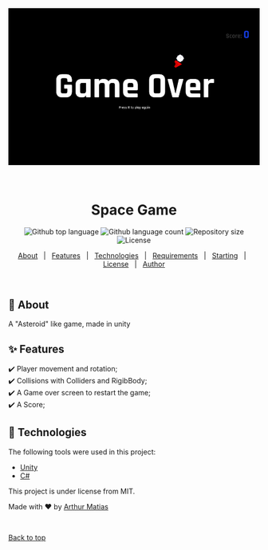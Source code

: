 <div align="center" id="top"> 
  <img src="./assets/SpaceGame.png" alt="Space Game" />

  &#xa0;

  <!-- <a href="https://spacegame.netlify.app">Demo</a> -->
</div>

<h1 align="center">Space Game</h1>

<p align="center">
  <img alt="Github top language" src="https://img.shields.io/github/languages/top/Arthur-Matias/space-game?color=56BEB8">

  <img alt="Github language count" src="https://img.shields.io/github/languages/count/Arthur-Matias/space-game?color=56BEB8">

  <img alt="Repository size" src="https://img.shields.io/github/repo-size/Arthur-Matias/space-game?color=56BEB8">

  <img alt="License" src="https://img.shields.io/github/license/Arthur-Matias/space-game?color=56BEB8">

  <!-- <img alt="Github issues" src="https://img.shields.io/github/issues/Arthur-Matias/space-game?color=56BEB8" /> -->

  <!-- <img alt="Github forks" src="https://img.shields.io/github/forks/Arthur-Matias/space-game?color=56BEB8" /> -->

  <!-- <img alt="Github stars" src="https://img.shields.io/github/stars/Arthur-Matias/space-game?color=56BEB8" /> -->
</p>

<!-- Status -->

<!-- <h4 align="center"> 
	🚧  Space Game 🚀 Under construction...  🚧
</h4> 

<hr> -->

<p align="center">
  <a href="#dart-about">About</a> &#xa0; | &#xa0; 
  <a href="#sparkles-features">Features</a> &#xa0; | &#xa0;
  <a href="#rocket-technologies">Technologies</a> &#xa0; | &#xa0;
  <a href="#white_check_mark-requirements">Requirements</a> &#xa0; | &#xa0;
  <a href="#checkered_flag-starting">Starting</a> &#xa0; | &#xa0;
  <a href="#memo-license">License</a> &#xa0; | &#xa0;
  <a href="https://github.com/Arthur-Matias" target="_blank">Author</a>
</p>

<br>

## :dart: About ##

A "Asteroid" like game, made in unity

## :sparkles: Features ##

:heavy_check_mark: Player movement and rotation;\
:heavy_check_mark: Collisions with Colliders and RigibBody;\
:heavy_check_mark: A Game over screen to restart the game;\
:heavy_check_mark: A Score;

## :rocket: Technologies ##

The following tools were used in this project:

- [Unity](https://unity.com/)
- [C#](https://docs.microsoft.com/pt-br/dotnet/csharp/)

This project is under license from MIT.


Made with :heart: by <a href="https://github.com/Arthur-Matias" target="_blank">Arthur Matias</a>

&#xa0;

<a href="#top">Back to top</a>
